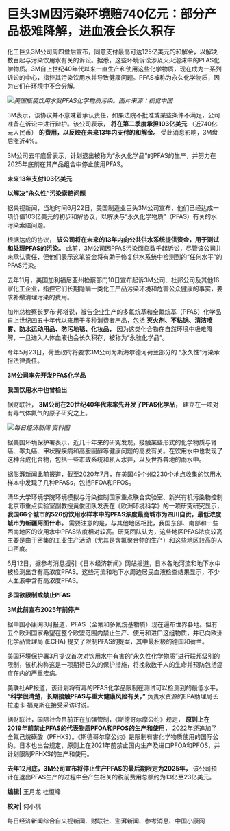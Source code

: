 

# 巨头3M因污染环境赔740亿元：部分产品极难降解，进血液会长久积存

化工巨头3M公司周四盘后宣布，同意支付最高可达125亿美元的和解金，以解决数百起与污染饮用水有关的诉讼。据悉，这些环境诉讼涉及灭火泡沫中的PFAS化学物质。3M自上世纪40年代以来一直生产和使用这些化学物质，现在成为一系列诉讼的中心，指控其污染饮用水并导致健康问题。PFAS被称为永久化学物质，因为它们在环境中不会分解。

![](https://inews.gtimg.com/om_bt/OHJRdfumA9GkzU-ORmuJLkCa_BgZTX4iNQ3UO_xN4E2OMAA/1000)_美国瓶装饮用水受PFAS化学物质污染。图片来源：视觉中国_

3M表示，该协议并不意味着承认责任，如果法院不批准或某些条件不满足，公司准备在诉讼中进行辩护。该公司表示， **将在第二季度承担103亿美元**
（近740亿元人民币） **的费用，以反映在未来13年内支付的和解金。** 受此消息影响，3M盘后涨近4%。

3M公司去年底曾表示，计划退出被称为“永久化学品”的PFAS的生产，并努力在2025年底前在其产品组合中停止使用PFAS。

**未来13年支付103亿美元**

**以解决“永久性”污染索赔问题**

据央视新闻，当地时间6月22日，美国制造业巨头3M公司宣布，他们已经达成一项价值103亿美元的初步和解协议，以解决与“永久化学物质”（PFAS）有关的水污染索赔问题。

根据达成的协议， **该公司将在未来的13年内向公共供水系统提供资金，用于测试和处理PFAS的污染。**
此前，3M公司因PFAS污染面临数千起诉讼，尽管该公司并未承认责任，但他们表示这笔资金将有助于修复供水系统中检测到的“任何水平”的PFAS污染。

去年11月，美国加利福尼亚州检察部门10日宣布起诉3M公司、杜邦公司及其他16家化工企业，指控它们长期隐瞒一类化工产品污染环境和危害公众健康的事实，要求补缴清理污染的费用。

加州总检察长罗布·邦塔说，被告企业生产的多氟烷基和全氟烷基（PFAS）化学品自上世纪四五十年代以来用于多种消费者产品，包括
**灭火剂、不粘锅、清洁喷雾、防水运动用品、防污地毯、化妆品，** 因为这类化合物在自然环境中极难降解，一旦进入人体血液也会长久积存，被称为“永驻化学品”。

今年5月23日，荷兰政府将要求3M公司为斯海尔德河荷兰部分的 “永久性”污染承担法律责任。

**3M公司率先开发PFAS化学品**

**我国饮用水中也曾检出**

据财联社， **3M公司在20世纪40年代末率先开发了PFAS化学品，** 建立在一项对有毒气体氟气的原子研究之上。

![](https://inews.gtimg.com/om_bt/OFyp-FVtTzju1LbwmEQqB9BPRk7kTMngI5y-RkgZpCoH0AA/1000)_每日经济新闻 资料图_

据美国环境保护署表示，近几十年来的研究发现，接触某些形式的化学物质与肾癌、睾丸癌、甲状腺疾病和高胆固醇等健康问题的高发有关。在饮用水中也发现了这种合成化合物，包括一些市政系统和私人水井，以及世界各地的雨水中。

据澎湃新闻此前报道，截至2020年7月，在美国49个州2230个地点收集的饮用水样本中发现了几种PFASs，包括PFOA和PFOS。

清华大学环境学院环境模拟与污染控制国家重点联合实验室、新兴有机污染物控制北京市重点实验室副教授黄俊团队发表在《欧洲环境科学》的一项研究研究显示，
**我国66个城市的526份饮用水样本中的PFAS浓度最高城市为四川自贡，最低浓度城市为新疆阿图什市。**
需要注意的是，与其他地区相比，我国东部、南部和一些西南地区的饮用水中PFAS浓度相对较高。研究团队认为，这些地区PFAS浓度较高主要是由于密集的工业生产活动（尤其是含氟聚合物的生产）和这些地区较高的人口密度。

6月12日，据参考消息援引《日本经济新闻》网站报道，日本各地河流和地下水中被检测出含有高浓度PFAS。这些河流和地下水周边居民血液检查结果显示，不少人血液中含有高浓度PFAS。

**多国欲限制或禁止PFAS**

**3M此前宣布2025年前停产**

据中国小康网3月报道，PFAS（全氟和多氟烷基物质）现在遍布世界各地。但有五个欧洲国家希望在整个欧盟范围内禁止生产、使用和进口这组物质，并已向欧洲化学品管理局
(ECHA) 提交了限制PFAS的提案，其中最积极的德国和荷兰。

美国环境保护署3月提议首次对饮用水中有害的“永久性化学物质”进行联邦级别的限制，该机构称这是一项期待已久的保护措施，将挽救数千人的生命并预防包括癌症在内的严重疾病。

美联社AP报道，该计划将有毒的PFAS化学品限制在测试可以检测到的最低水平。 **“科学很清楚，长期接触PFAS与重大健康风险有关，”**
负责水资源的EPA助理局长拉迪卡·福克斯在接受采访时说。

据财联社，国际社会目前正在加强管制，《斯德哥尔摩公约》规定， **原则上在2019年前禁止PFAS的代表物质PFOA和PFOS的生产和使用，**
2022年还追加了全氟己烷磺酸（PFHXS）。《斯德哥尔摩公约》是限制有害化学物质使用的国际公约。日本也出台规定，原则上在2021年前禁止国内生产及进口PFOA和PFOS，并计划限制PFHXS的生产和使用。

**去年12月底，3M公司宣布将停止生产PFAS的最后期限定为2025年，**
该公司预计在退出PFAS生产的过程中会产生相关的税前费用总额约为13亿至23亿美元。

**编辑|** 王月龙 杜恒峰

**校对|** 何小桃

每日经济新闻综合自央视新闻、财联社、澎湃新闻、参考消息、中国小康网

